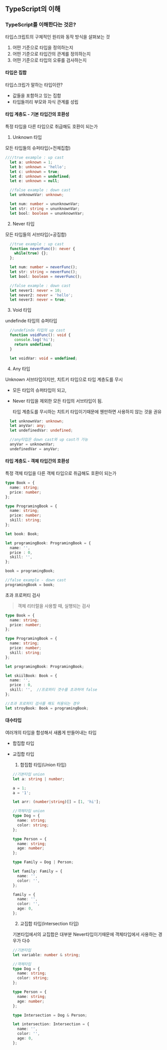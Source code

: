 ## TypeScript의 이해

### TypeScript를 이해한다는 것은?

타입스크립트의 구체적인 원리와 동작 방식을 살펴보는 것

1. 어떤 기준으로 타입을 정의하는지
2. 어떤 기준으로 타입간의 관계를 정의하는지
3. 어떤 기준으로 타입의 오류를 검사하는지


#### 타입은 집합

타입스크립가 말하는 타입이란?

- 값들을 포함하고 있는 집합
- 타입들끼리 부모와 자식 관계를 성립

#### 타입 계층도 - 기본 타입간의 호환성

특정 타입을 다른 타입으로 취급해도 호환이 되는가

1. Unknown 타입

모든 타입들의 슈퍼타입(=전체집합)

```typescript
////true example : up cast
  let a: unknown = 1;
  let b: unknown = 'hello';
  let c: unknown = true;
  let d: unknown = undefined;
  let e: unknown = null;

  //false example : down cast
  let unknownVar: unknown;

  let num: number = ununknownVar;
  let str: string = ununknownVar;
  let bool: boolean = ununknownVar;
```

2. Never 타입

모든 타입들의 서브타입(=공집합)

```typescript
  //true example : up cast
  function neverFunc(): never {
    while(true) {};
  };

  let num: number = neverFunc();
  let str: string = neverFunc();
  let bool: boolean = neverFunc();

  //false example : down cast
  let never1: never = 10;
  let never2: never = 'hello';
  let never3: never = true;
```

3. Void 타입

undefinde 타입의 슈퍼타입
```typescript
  //undefinde 타입의 up cast
  function voidFunc(): void {
    console.log('hi');
    return undefined;
  }

  let voidVar: void = undefined;
```
4. Any 타입

Unknown 서브타입이지만,
치트키 타입으로 타입 계층도를 무시

- 모든 타입의 슈퍼타입이 되고,
- Never 타입을 제외한 모든 타입의 서브타입이 됨.

    타입 계층도를 무시하는 치트키 타입이기때문에 웬만하면 사용하지 않는 것을 권유

```typescript
  let unknownVar: unknown;
  let anyVar: any;
  let undefinedVar: undefined;

  //any타입은 down cast와 up cast가 가능
  anyVar = unknownVar;
  undefinedVar = anyVar;
```

#### 타입 계층도 - 객체 타입간의 호환성

특정 객체 타입을 다른 객체 타입으로 취급해도 호환이 되는가

```typescript
type Book = {
  name: string;
  price: number;
};

type ProgramingBook = {
  name: string;
  price: number;
  skill: string;
};

let book: Book;

let programingBook: ProgramingBook = {
  name: '',
  price : 0,
  skill: '',
};

book = programingBook;

//false example - down cast
programingBook = book;
```

초과 프로퍼티 검사

>객체 리터럴을 사용할 때, 실행되는 검사

```typescript
type Book = {
  name: string;
  price: number;
};

type ProgramingBook = {
  name: string;
  price: number;
  skill: string;
};

let programingBook: ProgramingBook;

let skiilBook: Book = {
  name: '',
  price : 0,
  skill: '',  //프로퍼티 갯수를 초과하여 false
};

//초과 프로퍼티 검사를 해도 허용되는 경우
let stroyBook: Book = programingBook;
```

#### 대수타입

여러개의 타입을 합성해서 새롭게 만들어내는 타입

- 합집합 타입
- 교집합 타입

  1. 합집합 타입(Union 타입)

  ```typescript
  //기본타입 union 
  let a: string | number;

  a = 1;
  a = '1';

  let arr: (number|string)[] = [1, 'hi'];

  //객체타입 union
  type Dog = {
    name: string;
    color: string;
  };

  type Person = {
    name: string;
    age: number;
  };

  type Family = Dog | Person;

  let family: Family = {
    name: '',
    color: '',
  };

  family = {
    name: '',
    color: '',
    age: 0,
  };
  ```
  2. 교집합 타입(Intersection 타입)
  
  기본타입에서의 교집합은 대부분 Never타입이기때문에
  객체타입에서 사용하는 경우가 다수

  ```typescript
  //기본타입
  let variable: number & string;

  //객체타입
  type Dog = {
    name: string;
    color: string;
  };

  type Person = {
    name: string;
    age: number;
  };

  type Intersection = Dog & Person;

  let intersection: Intersection = {
    name: '',
    color: '',
    age: 0,
  };
  ```